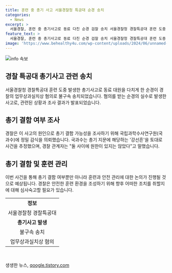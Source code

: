 ```yaml
---
title: 훈련 중 총기 사고 서울경찰청 특공대 순경 송치
categories:
  - News
excerpt: >
  서울경찰, 훈련 중 총기사고로 동료 다친 순경 검찰 송치 서울경찰청 경찰특공대 훈련 도중 총기 사고로 동료 대원을 다치게 한 혐의를 받는 순경이 검찰에 넘겨졌다. 26일 서울 방배경찰서는 업무상과실치상 혐의로 순경 A씨를 서울중앙지검에 불구속 송치했다고 28일 밝혔다. A씨는 대테러 대응 훈련 중 동료 경찰을 실수로 쏜 혐의를 받으며, 경찰은 총기 결함 가능성 등을 조사 중이다.
feature_text: >
  서울경찰, 훈련 중 총기사고로 동료 다친 순경 검찰 송치 서울경찰청 경찰특공대 훈련 도중 총기 사고로 동료 대원을 다치게 한 혐의를 받는 순경이 검찰에 넘겨졌다. 26일 서울 방배경찰서는 업무상과실치상 혐의로 순경 A씨를 서울중앙지검에 불구속 송치했다고 28일 밝혔다. A씨는 대테러 대응 훈련 중 동료 경찰을 실수로 쏜 혐의를 받으며, 경찰은 총기 결함 가능성 등을 조사 중이다.
image: 'https://www.behealthy4u.com/wp-content/uploads/2024/06/unnamed-file.png'
---
```


<p><img src="https://www.behealthy4u.com/wp-content/uploads/2024/06/unnamed-file.png" alt="info 속보" /></p>

<h2 data-ke-size="size26">경찰 특공대 총기사고 관련 송치</h2>

<p data-ke-size="size16">서울경찰청 경찰특공대 훈련 도중 발생한 총기사고로 동료 대원을 다치게 한 순경이 경찰의 업무상과실치상 혐의로 불구속 송치되었습니다. 혐의를 받는 순경의 실수로 발생한 사고로, 관련된 상황과 조사 결과가 발표되었습니다.</p>

<h2 data-ke-size="size26">총기 결함 여부 조사</h2>

<p data-ke-size="size16">경찰은 이 사고의 원인으로 총기 결함 가능성을 조사하기 위해 국립과학수사연구원(국과수)에 정밀 감식을 의뢰했습니다. 국과수는 총기 지문에 해당하는 '강선흔'을 토대로 사건을 추정했으며, 경찰 관계자는 "둘 사이에 원한이 있지는 않았다"고 말했습니다.</p>

<h2 data-ke-size="size26">총기 결함 및 훈련 관리</h2>

<p data-ke-size="size16">이번 사건을 통해 총기 결함 여부뿐만 아니라 훈련과 안전 관리에 대한 논의가 진행될 것으로 예상됩니다. 경찰은 안전한 훈련 환경을 조성하기 위해 향후 어떠한 조치를 취할지에 대해 심사숙고할 필요가 있습니다.</p>

<table>
    <tbody>
        <tr>
            <td style="text-align: center; height: 17px;"><b>정보</b></td>
        </tr>
        <tr>
            <td style="text-align: center; height: 17px;">서울경찰청 경찰특공대</td>
        </tr>
        <tr>
            <td style="text-align: center; height: 17px;"><b>총기사고 발생</b></td>
        </tr>
        <tr>
            <td style="text-align: center; height: 17px;">불구속 송치</td>
        </tr>
        <tr>
            <td style="text-align: center; height: 17px;">업무상과실치상 혐의</td>
        </tr>
    </tbody>
</table>

<p data-ke-size="size16">&nbsp;</p>
생생한 뉴스, <a href="https://qoogle.tistory.com" rel="dofollow">qoogle.tistory.com</a>


